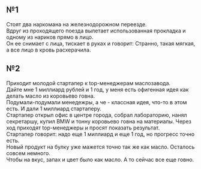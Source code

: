 ## №1
Стоят два наркомана на железнодорожном переезде.  
Вдруг из проходящего поезда вылетает использованная прокладка и одному из нариков прямо в лицо.  
Он ее снимает с лица, тискает в руках и говорит: Странно, такая мягкая, а все лицо в кровь расхерачила.

## №2
Приходит молодой стартапер к top-менеджерам маслозавода.  
Дайте мне 1 миллиард рублей и 1 год, у меня есть офигенная идея как делать масло из коровьево говна.  
Подумали-подумали менедежры, а че - классная идея, что-то в этом есть. И дали 1 миллиард стартаперу.  
Стартапер открыл офис в центре города, собрал лабораторию, нанял секретаршу, купил BMW и тонну коровьево говна на материалы.
Через ход приходят top-менеджеры и просят показать результат.  
Стартапер говорит: надо еще 1 миллиард и еще 1 год, но прогресс точно есть.  
Новый продукт на булку уже мажется точно так же как масло. Осталось совсем немного.  
Чтобы на вкус, запах и цвет было как масло. А то сейчас все еще говно.  
